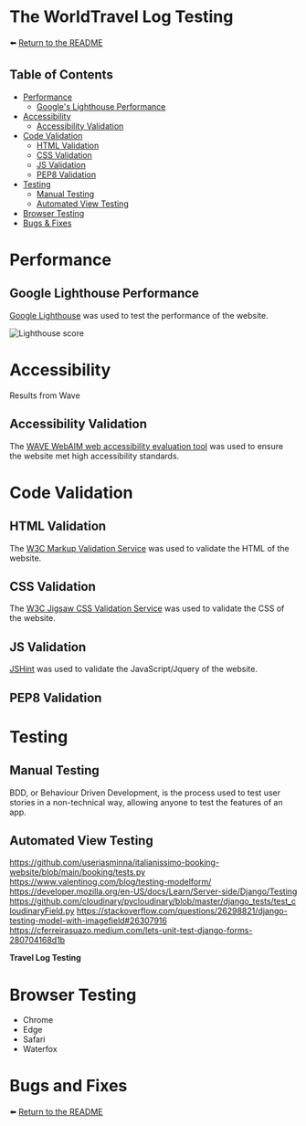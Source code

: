 # The WorldTravel Log Testing

:arrow_left: [Return to the README](README.md)

## Table of Contents

- [Performance](#performance)
  - [Google's Lighthouse Performance](#googles-lighthouse-performance)
- [Accessibility](#accessibility)
  - [Accessibility Validation](#accessibility-validation)
- [Code Validation](#code-validation)
  - [HTML Validation](#html-validation)
  - [CSS Validation](#css-validation)
  - [JS Validation](#js-validation)
  - [PEP8 Validation](#pep8-validation)
- [Testing](#testing)
  - [Manual Testing](#manual-testing-bdd)
  - [Automated View Testing](#automated-view-testing)
- [Browser Testing](#browser-testing)
- [Bugs & Fixes](#bugs-and-fixes)

# Performance

## Google Lighthouse Performance

[Google Lighthouse](#) was used to test the performance of the website.

![Lighthouse score](#)

# Accessibility

Results from Wave

## Accessibility Validation

The [WAVE WebAIM web accessibility evaluation tool](https://wave.webaim.org/) was used to ensure the website met high accessibility standards.

# Code Validation

## HTML Validation

The [W3C Markup Validation Service](https://validator.w3.org/) was used to validate the HTML of the website.

## CSS Validation

The [W3C Jigsaw CSS Validation Service](https://jigsaw.w3.org/css-validator/) was used to validate the CSS of the website.

## JS Validation

[JSHint](https://jshint.com/) was used to validate the JavaScript/Jquery of the website.

## PEP8 Validation

# Testing

## Manual Testing

BDD, or Behaviour Driven Development, is the process used to test user stories in a non-technical way, allowing anyone to test the features of an app.

## Automated View Testing

https://github.com/useriasminna/italianissimo-booking-website/blob/main/booking/tests.py
https://www.valentinog.com/blog/testing-modelform/
https://developer.mozilla.org/en-US/docs/Learn/Server-side/Django/Testing
https://github.com/cloudinary/pycloudinary/blob/master/django_tests/test_cloudinaryField.py
https://stackoverflow.com/questions/26298821/django-testing-model-with-imagefield#26307916
https://cferreirasuazo.medium.com/lets-unit-test-django-forms-280704168d1b




**Travel Log Testing**

# Browser Testing

- Chrome
- Edge
- Safari
- Waterfox

# Bugs and Fixes

:arrow_left: [Return to the README](README.md)
